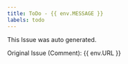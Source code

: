 ```yaml
---
title: ToDo - {{ env.MESSAGE }}
labels: todo
---
```

This Issue was auto generated.

Original Issue (Comment): {{ env.URL }}
